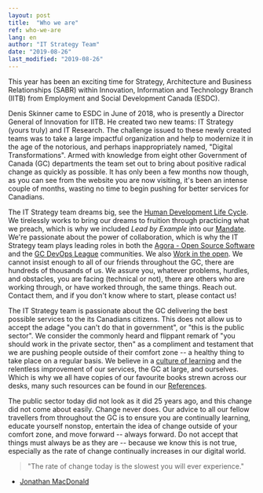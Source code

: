 ```yaml
---
layout: post
title:  "Who we are"
ref: who-we-are
lang: en
author: "IT Strategy Team"
date: "2019-08-26"
last_modified: "2019-08-26"
---
```


This year has been an exciting time for Strategy, Architecture and Business Relationships (SABR) within Innovation, Information and Technology Branch (IITB) from Employment and Social Development Canada (ESDC).

Denis Skinner came to ESDC in June of 2018, who is presently a Director General of Innovation for IITB.
He created two new teams: IT Strategy (yours truly) and IT Research.
The challenge issued to these newly created teams was to take a large impactful organization and help to modernize it in the age of the notorious, and perhaps inappropriately named, "Digital Transformations".
Armed with knowledge from eight other Government of Canada (GC) departments the team set out to bring about positive radical change as quickly as possible.
It has only been a few months now though, as you can see from the website you are now visiting, it's been an intense couple of months, wasting no time to begin pushing for better services for Canadians.

The IT Strategy team dreams big, see the [Human Development Life Cycle](../../../human-development-life-cycle.html).
We tirelessly works to bring our dreams to fruition through practicing what we preach, which is why we included *Lead by Example* into our [Mandate](../../../mandate.html).
We're passionate about the power of collaboration, which is why the IT Strategy team plays leading roles in both the [Agora - Open Source Software](https://gcconnex.gc.ca/groups/profile/23631661/agora-open-source-software-focus-group-groupe-discussion-logiciels-libres-agora) and the [GC DevOps League](https://twitter.com/hashtag/gcdevopsleague) communities.
We also [Work in the open](https://github.com/sara-sabr/ITStrategy).
We cannot insist enough to all of our friends throughout the GC, there are hundreds of thousands of us.
We assure you, whatever problems, hurdles, and obstacles, you are facing (technical or not), there are others who are working through, or have worked through, the same things.
Reach out.
Contact them, and if you don't know where to start, please contact us!

The IT Strategy team is passionate about the GC delivering the best possible services to the its Canadians citizens.
This does not allow us to accept the adage "you can't do that in government", or "this is the public sector".
We consider the commonly heard and flippant remark of "you should work in the private sector, then" as a compliment and testament that we are pushing people outside of their comfort zone -- a healthy thing to take place on a regular basis.
We believe in a [culture of learning](../../../enable-learning.html) and the relentless improvement of our services, the GC at large, and ourselves.
Which is why we all have copies of our favourite books strewn across our desks, many such resources can be found in our [References](../../../references.html).

The public sector today did not look as it did 25 years ago, and this change did not come about easily.
Change never does.
Our advice to all our fellow travellers from throughout the GC is to ensure you are continually learning, educate yourself nonstop, entertain the idea of change outside of your comfort zone, and move forward -- always forward.
Do not accept that things must always be as they are -- because we know this is not true, especially as the rate of change continually increases in our digital world.

> "The rate of change today is the slowest you will ever experience."

- [Jonathan MacDonald](https://newmr.org/blog/the-rate-of-change-today-is-the-slowest-you-will-ever-experience/)
